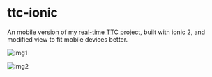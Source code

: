 # ttc-ionic
An mobile version of my [real-time TTC project](https://github.com/zhaoyiyi/xml-project), built with ionic 2, and modified view to fit mobile devices better.

![img1](https://yizhao.me/resources/images/ttcapp1.png)

![img2](https://yizhao.me/resources/images/ttcapp2.png)
